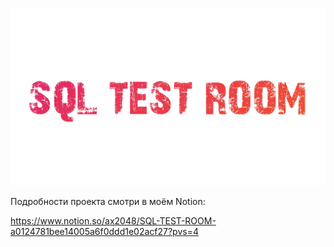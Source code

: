 ![](.gitcontent/Krita/title_new.png)

Подробности проекта смотри в моём Notion:

https://www.notion.so/ax2048/SQL-TEST-ROOM-a0124781bee14005a6f0ddd1e02acf27?pvs=4
